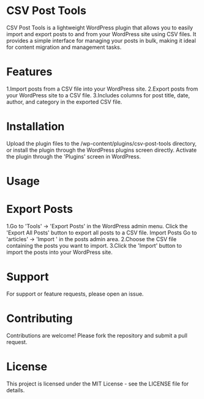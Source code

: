 # CSV Post Tools
CSV Post Tools is a lightweight WordPress plugin that allows you to easily import and export posts to and from your WordPress site using CSV files. It provides a simple interface for managing your posts in bulk, making it ideal for content migration and management tasks.

# Features
1.Import posts from a CSV file into your WordPress site.
2.Export posts from your WordPress site to a CSV file.
3.Includes columns for post title, date, author, and category in the exported CSV file.

# Installation
Upload the plugin files to the /wp-content/plugins/csv-post-tools directory, or install the plugin through the WordPress plugins screen directly.
Activate the plugin through the 'Plugins' screen in WordPress.

# Usage
# Export Posts
1.Go to 'Tools' -> 'Export Posts' in the WordPress admin menu.
Click the 'Export All Posts' button to export all posts to a CSV file.
Import Posts
Go to 'articles' -> 'Import ' in the posts admin area.
2.Choose the CSV file containing the posts you want to import.
3.Click the 'Import' button to import the posts into your WordPress site.

# Support
For support or feature requests, please open an issue.

# Contributing
Contributions are welcome! Please fork the repository and submit a pull request.

# License

This project is licensed under the MIT License - see the LICENSE file for details.
